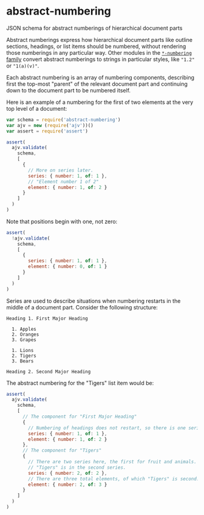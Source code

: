 # abstract-numbering

JSON schema for abstract numberings of hierarchical document parts

Abstract numberings express how hierarchical document parts like
outline sections, headings, or list items should be numbered, without
rendering those numberings in any particular way. Other modules in
the [`*-numbering` family](https://www.npmjs.com/search?q=-numbering)
convert abstract numberings to strings in particular styles, like
`"1.2"` or `"1(a)(v)"`.

Each abstract numbering is an array of numbering components, describing
first the top-most "parent" of the relevant document part and continuing
down to the document part to be numbered itself.

Here is an example of a numbering for the first of two elements at the
very top level of a document:

```javascript
var schema = require('abstract-numbering')
var ajv = new (require('ajv'))()
var assert = require('assert')

assert(
  ajv.validate(
    schema,
    [
      {
        // More on series later.
        series: { number: 1, of: 1 },
        // "Element number 1 of 2"
        element: { number: 1, of: 2 }
      }
    ]
  )
)
```

Note that positions begin with one, not zero:

```javascript
assert(
  !ajv.validate(
    schema,
    [
      {
        series: { number: 1, of: 1 },
        element: { number: 0, of: 1 }
      }
    ]
  )
)
```

Series are used to describe situations when numbering restarts in the
middle of a document part. Consider the following structure:

```none
Heading 1. First Major Heading

  1. Apples
  2. Oranges
  3. Grapes

  1. Lions
  2. Tigers
  3. Bears

Heading 2. Second Major Heading
```

The abstract numbering for the "Tigers" list item would be:

```javascript
assert(
  ajv.validate(
    schema,
    [
      // The component for "First Major Heading"
      {
        // Numbering of headings does not restart, so there is one series.
        series: { number: 1, of: 1 },
        element: { number: 1, of: 2 }
      },
      // The component for "Tigers"
      {
        // There are two series here, the first for fruit and animals.
        // "Tigers" is in the second series.
        series: { number: 2, of: 2 },
        // There are three total elements, of which "Tigers" is second.
        element: { number: 2, of: 3 }
      }
    ]
  )
)
```

